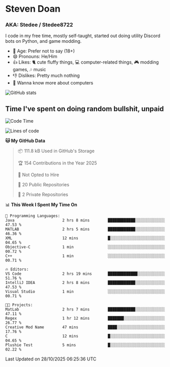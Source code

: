 # Steven Doan
### AKA: Stedee / Stedee8722
I code in my free time, mostly self-taught, started out doing utility Discord bots on Python, and game modding.

- 🤔 Age: Prefer not to say (18+)
- 😄 Pronouns: He/Him
- 👍 Likes: 🐈 cute fluffy things, 💻 computer-related things, 🎮 modding games, 🎶 music
- 👎 Dislikes: Pretty much nothing
- 🥹 Wanna know more about computers

![GitHub stats](https://github-readme-stats-iota-mocha-40.vercel.app/api?username=Stedee8722&show=prs_merged,prs_merged_percentage&show_icons=true&theme=transparent)

## Time I've spent on doing random bullshit, unpaid
<!--START_SECTION:Time I've spent on doing random bullshit, unpaid-->
![Code Time](http://img.shields.io/badge/Code%20Time-366%20hrs%2038%20mins-blue)

![Lines of code](https://img.shields.io/badge/From%20Hello%20World%20I%27ve%20Written-91.7%20thousand%20lines%20of%20code-blue)

**🐱 My GitHub Data** 

> 📦 111.8 kB Used in GitHub's Storage 
 > 
> 🏆 154 Contributions in the Year 2025
 > 
> 🚫 Not Opted to Hire
 > 
> 📜 20 Public Repositories 
 > 
> 🔑 2 Private Repositories 
 > 
📊 **This Week I Spent My Time On** 

```text
💬 Programming Languages: 
Java                     2 hrs 8 mins        ████████████░░░░░░░░░░░░░   47.53 % 
MATLAB                   2 hrs 5 mins        ████████████░░░░░░░░░░░░░   46.36 % 
XML                      12 mins             █░░░░░░░░░░░░░░░░░░░░░░░░   04.65 % 
Objective-C              1 min               ░░░░░░░░░░░░░░░░░░░░░░░░░   00.72 % 
C++                      1 min               ░░░░░░░░░░░░░░░░░░░░░░░░░   00.71 % 

🔥 Editors: 
VS Code                  2 hrs 19 mins       █████████████░░░░░░░░░░░░   51.76 % 
IntelliJ IDEA            2 hrs 8 mins        ████████████░░░░░░░░░░░░░   47.53 % 
Visual Studio            1 min               ░░░░░░░░░░░░░░░░░░░░░░░░░   00.71 % 

🐱‍💻 Projects: 
MatLab                   2 hrs 7 mins        ████████████░░░░░░░░░░░░░   47.11 % 
Regex                    1 hr 12 mins        ███████░░░░░░░░░░░░░░░░░░   26.77 % 
Creative Mod Name        47 mins             ████░░░░░░░░░░░░░░░░░░░░░   17.76 % 
C                        12 mins             █░░░░░░░░░░░░░░░░░░░░░░░░   04.65 % 
Plushie Test             5 mins              █░░░░░░░░░░░░░░░░░░░░░░░░   02.22 % 
```


 Last Updated on 28/10/2025 06:25:36 UTC
<!--END_SECTION:Time I've spent on doing random bullshit, unpaid-->
